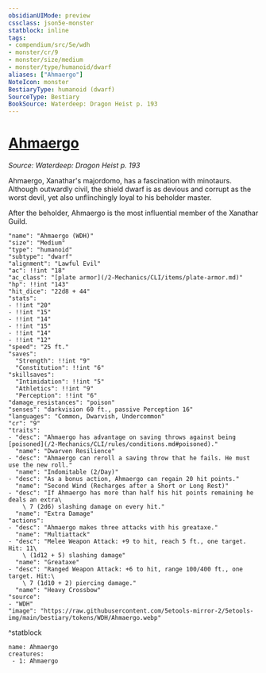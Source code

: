 ```yaml
---
obsidianUIMode: preview
cssclass: json5e-monster
statblock: inline
tags:
- compendium/src/5e/wdh
- monster/cr/9
- monster/size/medium
- monster/type/humanoid/dwarf
aliases: ["Ahmaergo"]
NoteIcon: monster
BestiaryType: humanoid (dwarf)
SourceType: Bestiary
BookSource: Waterdeep: Dragon Heist p. 193
---
```

# [Ahmaergo](2-Mechanics/CLI/bestiary/npc/ahmaergo-wdh.md)
*Source: Waterdeep: Dragon Heist p. 193*  

Ahmaergo, Xanathar's majordomo, has a fascination with minotaurs. Although outwardly civil, the shield dwarf is as devious and corrupt as the worst devil, yet also unflinchingly loyal to his beholder master.

After the beholder, Ahmaergo is the most influential member of the Xanathar Guild.

```statblock
"name": "Ahmaergo (WDH)"
"size": "Medium"
"type": "humanoid"
"subtype": "dwarf"
"alignment": "Lawful Evil"
"ac": !!int "18"
"ac_class": "[plate armor](/2-Mechanics/CLI/items/plate-armor.md)"
"hp": !!int "143"
"hit_dice": "22d8 + 44"
"stats":
- !!int "20"
- !!int "15"
- !!int "14"
- !!int "15"
- !!int "14"
- !!int "12"
"speed": "25 ft."
"saves":
  "Strength": !!int "9"
  "Constitution": !!int "6"
"skillsaves":
  "Intimidation": !!int "5"
  "Athletics": !!int "9"
  "Perception": !!int "6"
"damage_resistances": "poison"
"senses": "darkvision 60 ft., passive Perception 16"
"languages": "Common, Dwarvish, Undercommon"
"cr": "9"
"traits":
- "desc": "Ahmaergo has advantage on saving throws against being [poisoned](/2-Mechanics/CLI/rules/conditions.md#poisoned)."
  "name": "Dwarven Resilience"
- "desc": "Ahmaergo can reroll a saving throw that he fails. He must use the new roll."
  "name": "Indomitable (2/Day)"
- "desc": "As a bonus action, Ahmaergo can regain 20 hit points."
  "name": "Second Wind (Recharges after a Short or Long Rest)"
- "desc": "If Ahmaergo has more than half his hit points remaining he deals an extra\
    \ 7 (2d6) slashing damage on every hit."
  "name": "Extra Damage"
"actions":
- "desc": "Ahmaergo makes three attacks with his greataxe."
  "name": "Multiattack"
- "desc": "Melee Weapon Attack: +9 to hit, reach 5 ft., one target. Hit: 11\
    \ (1d12 + 5) slashing damage"
  "name": "Greataxe"
- "desc": "Ranged Weapon Attack: +6 to hit, range 100/400 ft., one target. Hit:\
    \ 7 (1d10 + 2) piercing damage."
  "name": "Heavy Crossbow"
"source":
- "WDH"
"image": "https://raw.githubusercontent.com/5etools-mirror-2/5etools-img/main/bestiary/tokens/WDH/Ahmaergo.webp"
```
^statblock

```encounter-table
name: Ahmaergo
creatures:
 - 1: Ahmaergo
```